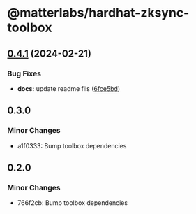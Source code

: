 # @matterlabs/hardhat-zksync-toolbox

## [0.4.1](https://github.com/matter-labs/hardhat-zksync/compare/@matterlabs/hardhat-zksync-toolbox-v0.4.0...@matterlabs/hardhat-zksync-toolbox-v0.4.1) (2024-02-21)


### Bug Fixes

* **docs:** update readme fils ([6fce5bd](https://github.com/matter-labs/hardhat-zksync/commit/6fce5bdd0ebc7d61519b5cc637f962c1390944ea))

## 0.3.0

### Minor Changes

- a1f0333: Bump toolbox dependencies

## 0.2.0

### Minor Changes

- 766f2cb: Bump toolbox dependencies

